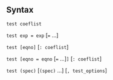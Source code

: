 ## Syntax

`test coeflist`

`test exp = exp` \[`=` ...\]

`test [eqno]` \[`: coeflist`\]

`test [eqno = eqno` \[`=` ...\]`]` \[`: coeflist`\]

`test (spec)` \[`(spec)` ...\] \[`, test_options`\]
